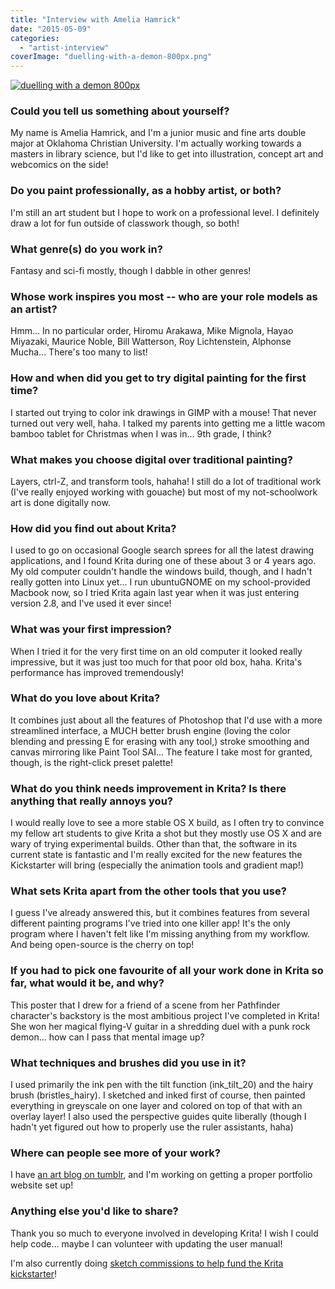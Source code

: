 ```yaml
---
title: "Interview with Amelia Hamrick"
date: "2015-05-09"
categories: 
  - "artist-interview"
coverImage: "duelling-with-a-demon-800px.png"
---
```


[![duelling with a demon 800px](../images/duelling-with-a-demon-800px.png)](https://krita.org/wp-content/uploads/2015/05/duelling-with-a-demon-800px.png)

### Could you tell us something about yourself?

My name is Amelia Hamrick, and I'm a junior music and fine arts double major at Oklahoma Christian University. I'm actually working towards a masters in library science, but I'd like to get into illustration, concept art and webcomics on the side!

### Do you paint professionally, as a hobby artist, or both?

I'm still an art student but I hope to work on a professional level. I definitely draw a lot for fun outside of classwork though, so both!

### What genre(s) do you work in?

Fantasy and sci-fi mostly, though I dabble in other genres!

### Whose work inspires you most -- who are your role models as an artist?

Hmm... In no particular order, Hiromu Arakawa, Mike Mignola, Hayao Miyazaki, Maurice Noble, Bill Watterson, Roy Lichtenstein, Alphonse Mucha... There's too many to list!

### How and when did you get to try digital painting for the first time?

I started out trying to color ink drawings in GIMP with a mouse! That never turned out very well, haha. I talked my parents into getting me a little wacom bamboo tablet for Christmas when I was in... 9th grade, I think?

### What makes you choose digital over traditional painting?

Layers, ctrl-Z, and transform tools, hahaha! I still do a lot of traditional work (I've really enjoyed working with gouache) but most of my not-schoolwork art is done digitally now.

### How did you find out about Krita?

I used to go on occasional Google search sprees for all the latest drawing applications, and I found Krita during one of these about 3 or 4 years ago. My old computer couldn't handle the windows build, though, and I hadn't really gotten into Linux yet... I run ubuntuGNOME on my school-provided Macbook now, so I tried Krita again last year when it was just entering version 2.8, and I've used it ever since!

### What was your first impression?

When I tried it for the very first time on an old computer it looked really impressive, but it was just too much for that poor old box, haha. Krita's performance has improved tremendously!

### What do you love about Krita?

It combines just about all the features of Photoshop that I'd use with a more streamlined interface, a MUCH better brush engine (loving the color blending and pressing E for erasing with any tool,) stroke smoothing and canvas mirroring like Paint Tool SAI... The feature I take most for granted, though, is the right-click preset palette!

### What do you think needs improvement in Krita? Is there anything that really annoys you?

I would really love to see a more stable OS X build, as I often try to convince my fellow art students to give Krita a shot but they mostly use OS X and are wary of trying experimental builds. Other than that, the software in its current state is fantastic and I'm really excited for the new features the Kickstarter will bring (especially the animation tools and gradient map!)

### What sets Krita apart from the other tools that you use?

I guess I've already answered this, but it combines features from several different painting programs I've tried into one killer app! It's the only program where I haven't felt like I'm missing anything from my workflow. And being open-source is the cherry on top!

### If you had to pick one favourite of all your work done in Krita so far, what would it be, and why?

This poster that I drew for a friend of a scene from her Pathfinder character's backstory is the most ambitious project I've completed in Krita! She won her magical flying-V guitar in a shredding duel with a punk rock demon... how can I pass that mental image up?

### What techniques and brushes did you use in it?

I used primarily the ink pen with the tilt function (ink\_tilt\_20) and the hairy brush (bristles\_hairy). I sketched and inked first of course, then painted everything in greyscale on one layer and colored on top of that with an overlay layer! I also used the perspective guides quite liberally (though I hadn't yet figured out how to properly use the ruler assistants, haha)

### Where can people see more of your work?

I have [an art blog on tumblr](http://ameliadrawsthings.tumblr.com "Amelia Draws Things"), and I'm working on getting a proper portfolio website set up!

### Anything else you'd like to share?

Thank you so much to everyone involved in developing Krita! I wish I could help code... maybe I can volunteer with updating the user manual!

I'm also currently doing [sketch commissions to help fund the Krita kickstarter](http://ameliadrawsthings.tumblr.com/post/118341356484/chaoscontrolled123-im-opening-commissions-for "Get a sketch from Amelia!")!

